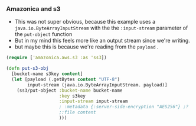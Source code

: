 
### Amazonica and s3
* This was not super obvious, because this example uses a `java.io.ByteArrayInputStream`
with the the `:input-stream` parameter of the `put-object` function
* But in my mind this feels more like an output stream since we're writing. 
* but maybe this is because we're reading from the `payload` .
```clojure
(require ['amazonica.aws.s3 :as 'ss3])

(defn put-s3-obj
  [bucket-name s3key content]
  (let [payload (.getBytes content "UTF-8")
        input-stream (java.io.ByteArrayInputStream. payload)]
    (ss3/put-object :bucket-name bucket-name
                    :key s3key
                    :input-stream input-stream
                    ; :metadata {:server-side-encryption "AES256"} ;?
                    ;:file content
                    )))
                    
```
